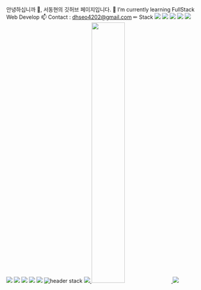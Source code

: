 안녕하십니까 👋, 서동현의 깃허브 페이지입니다.
🌱 I’m currently learning FullStack Web Develop
📫 Contact : dhseo4202@gmail.com
✏ Stack
<img src="https://img.shields.io/badge/Python-3776AB?style=for-the-badge&logo=Python&logoColor=white">
<img src="https://img.shields.io/badge/html5-#E34F26?style=for-the-badge&logo=html5&logoColor=white">
<img src="https://img.shields.io/badge/css3-#1572B6?style=for-the-badge&logo=css3&logoColor=white">
<img src="https://img.shields.io/badge/sass-#CC6699?style=for-the-badge&logo=sass&logoColor=white">
<img src="https://img.shields.io/badge/styledcomponents-#DB7093?style=for-the-badge&logo=styledcomponents&logoColor=white">
<img src="https://img.shields.io/badge/javascript-#F7DF1E?style=for-the-badge&logo=javascript&logoColor=white">
<img src="https://img.shields.io/badge/react-#61DAFB?style=for-the-badge&logo=react&logoColor=white">
<img src="https://img.shields.io/badge/nodedotjs-#339933?style=for-the-badge&logo=nodedotjs&logoColor=white">
<img src="https://img.shields.io/badge/express-#000000?style=for-the-badge&logo=express&logoColor=white">
<img src="https://img.shields.io/badge/mongodb-#47A248?style=for-the-badge&logo=mongodb&logoColor=white">
![header](https://capsule-render.vercel.app/api?type=waving&color=gradient&height=120&animation=fadeIn&section=footer&text=🚗🚘🚛&fontAlign=70)
stack
<a href="s">
  <img src="https://github-readme-stats.vercel.app/api/top-langs/?username=dongmay98&exclude_repo=dongmay98.github.io&layout=compact&theme=tokyonight" />
</a>
<a href="s">
  <img src="https://github-readme-stats.vercel.app/api?username=dongmay98&theme=tokyonight&show_icons=true" width="42%" />
</a>
![](./profile-3d-contrib/profile-night-rainbow.svg)

